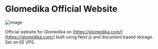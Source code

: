 # Glomedika Official Website

![image](https://github.com/user-attachments/assets/9dd2dd4f-f9c1-4532-85ad-0434a9ed292d)


Official website for Glomedika on [https://glomedika.com/](https://glomedika.com/) built using Next js and document based storage. Set on IIS VPS.
